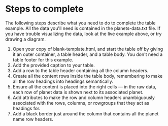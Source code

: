 # Steps to complete
The following steps describe what you need to do to complete the table example. All the data you'll need is contained in the planets-data.txt file. If you have trouble visualizing the data, look at the live example above, or try drawing a diagram.

<ol>
	<li>Open your copy of blank-template.html, and start the table off by giving it an outer container, a table header, and a table body. You don't need a table footer for this example.</li>
	<li>Add the provided caption to your table.</li>
	<li>Add a row to the table header containing all the column headers.</li>
	<li>Create all the content rows inside the table body, remembering to make all the row headings into headings semantically.</li>
	<li>Ensure all the content is placed into the right cells — in the raw data, each row of planet data is shown next to its associated planet.</li>
	<li>Add attributes to make the row and column headers unambiguously associated with the rows, columns, or rowgroups that they act as headings for.</li>
	<li>Add a black border just around the column that contains all the planet name row headers.</li>
</ol>